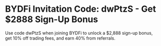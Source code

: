 # BYDFi Invitation Code: dwPtzS - Get $2888 Sign-Up Bonus
Use code dwPtzS when joining BYDFi to unlock a $2,888 sign-up bonus, get 10% off trading fees, and earn 40% from referrals.
